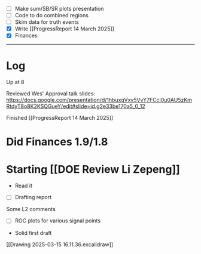 - [ ] Make sum/SB/SR plots presentation
- [ ] Code to do combined regions
- [ ] Skim data for truth events
- [x] Write  [[ProgressReport 14 March 2025]]
- [x] Finances

---

# Log

 Up at 8

Reviewed Wes' Approval talk slides:
	https://docs.google.com/presentation/d/1hbuxgVxv5VvY7FCci0u0AU5zKmRtdyT8o8K2KSQGueY/edit#slide=id.g2e33be170a5_0_12

Finished [[ProgressReport 14 March 2025]]

# Did Finances 1.9/1.8


# Starting  [[DOE Review Li Zepeng]] 
- Read it 
- [ ] Drafting report

Some L2 comments
- [ ] ROC plots for various signal points
- Solid first draft

[[Drawing 2025-03-15 16.11.36.excalidraw]]
